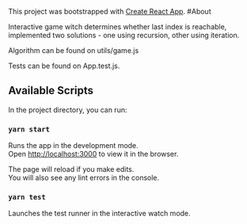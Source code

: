 This project was bootstrapped with [Create React App](https://github.com/facebook/create-react-app).
#About

Interactive game witch determines whether last index is reachable, implemented two solutions - one using recursion, other using iteration.<br />

Algorithm can be found on utils/game.js<br />

Tests can be found on App.test.js.<br />

## Available Scripts

In the project directory, you can run:

### `yarn start`

Runs the app in the development mode.<br />
Open [http://localhost:3000](http://localhost:3000) to view it in the browser.

The page will reload if you make edits.<br />
You will also see any lint errors in the console.

### `yarn test`

Launches the test runner in the interactive watch mode.
